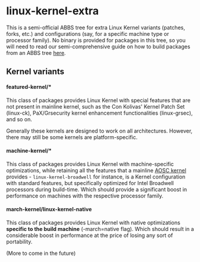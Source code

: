 linux-kernel-extra
==================

This is a semi-official ABBS tree for extra Linux Kernel variants (patches,
forks, etc.) and configurations (say, for a specific machine type or processor
family). No binary is provided for packages in this tree, so you will need to
read our semi-comprehensive guide on how to build packages from an ABBS tree
[here](https://github.com/AOSC-Dev/aosc-os-abbs/wiki).

Kernel variants
---------------

#### featured-kernel/\*

This class of packages provides Linux Kernel with special features that are not
present in mainline kernel, such as the Con Kolivas' Kernel Patch Set (linux-ck),
PaX/Grsecurity kernel enhancement functionalities (linux-grsec), and so on.

Generally these kernels are designed to work on all architectures. However,
there may still be some kernels are platform-specific.

#### machine-kernel/\*

This class of packages provides Linux Kernel with machine-specific
optimizations, while retaining all the features that a mainline
[AOSC kernel](https://github.com/AOSC-Dev/aosc-os-abbs/tree/staging/extra-kernel/linux-kernel)
provides - `linux-kernel-broadwell` for instance, is a Kernel configuration with
standard features, but specifically optimized for Intel Broadwell processors
during build-time. Which should provide a significant boost in performance on
machines with the respective processor family.

#### march-kernel/linux-kernel-native

This class of packages provides Linux Kernel with native optimizations **specific
to the build machine** (-march=native flag). Which should result in a considerable
boost in performance at the price of losing any sort of portability.

(More to come in the future)
